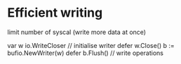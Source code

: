# Efficient writing

limit number of syscal (write more data at once)

var w io.WriteCloser 
// initialise writer 
defer w.Close()
b := bufio.NewWriter(w) 
defer b.Flush()
// write operations